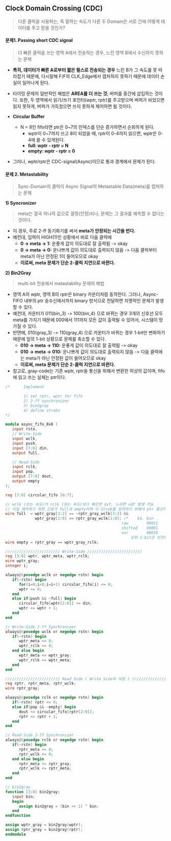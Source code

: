 ## Clock Domain Crossing (CDC)
> 다른 클럭을 사용하는, 즉 말하는 속도가 다른 두 Domain은 서로 간에 어떻게 데이터를 주고 받을 것인가?
#### 문제1. Passing short CDC signal
> 더 빠른 클럭을 쓰는 영역 A에서 전송하는 경우, 느린 영역 B에서 수신하지 못하는 문제

* __특히, 데이터가 빠른 A로부터 짧은 펄스로 전송되는 경우__ 느린 B가 그 속도를 못 따라잡기 때문에, 다시말해 F/F의 CLK_Edge에서 캡처하지 못하기 때문에 데이터 손실이 일어나게 된다.
* 타이밍 문제의 일반적인 해법은 __AREA를 더 쓰는 것__; 버퍼를 중간에 삽입하는 것이다. 또한, 두 영역에서 읽기/쓰기 포인터(wptr, rptr)를 주고받으며 버퍼가 비었으면 읽지 못하게, 버퍼가 가득찼으면 쓰지 못하게 제어하면 될 것이다.
* __Circular Buffer__
    * N = 8인 fifo라면 ptr은 0~7의 인덱스를 단순 증가하면서 순회하게 된다.
        * __<Ex>__ wptr이 0~7까지 쓰고 8이 되었을 때, rptr이 0-4까지 읽으면, wptr은 0-4에 쓸 수 있게된다.
        * __full: wptr - rptr = N__
        * __empty: wptr - rptr = 0__
        
* 그러나, wptr/rptr은 CDC-signal(Async)이므로 통과 경계에서 문제가 된다.

#### 문제 2. Metastability
> Sync-Domain의 클럭이 Async Signal의 Metastable Data(meta)를 캡처하는 문제

__1) Syncronizer__
> meta는 결국 하나의 값으로 결정(안정)되나, 문제는 그 결과를 예측할 수 없다는 것이다.

* 이 경우, 주로 2-ff 동기화기를 써서 __meta가 안정되는 시간을 번다.__
* 예컨대, 입력이 HIGH(1)인 상황에서 바로 다음 클럭에
  * __0 -> meta -> 1:__ 운좋게 값이 의도대로 잘 출력됨 -> okay
  * __0 -> meta -> 0:__ 운나쁘게 값이 의도대로 출력되지 않음 -> 다음 클럭부터 meta가 아닌 안정된 1이 들어오므로 okay
  * __이로써, meta 문제가 단순 2-클럭 지연으로 바뀐다.__
    
__2) Bin2Gray__
> multi-bit 전송에서 metastability 문제의 해법 

* 영역 A의 wptr, 영역 B의 rptr은 binary 카운터처럼 동작한다. 그러나, Async-FIFO 내부의 ptr 송수신에서까지 binary 방식으로 전달하면 치명적인 문제가 발생할 수 있다.
* 예컨대, 카운터가 011(bin_3) -> 100(bin_4) 으로 바뀌는 경우 3개의 신호선 모두 meta를 가지기 때문에 000에서 111까지 모든 값이 출력될 수 있어서, 시스템이 망가질 수 있다.
* 반면에, 010(gray_3) -> 110(gray_4) 으로 카운터가 바뀌는 경우 1-bit만 변화하기 때문에 앞의 1-bit 상황으로 문제를 축소할 수 있다.
  * __010 -> meta -> 110:__ 운좋게 값이 의도대로 잘 출력됨 -> okay
  * __010 -> meta -> 010:__ 운나쁘게 값이 의도대로 출력되지 않음 -> 다음 클럭에는 meta가 아닌 안정된 값이 들어오므로 okay
  * __이로써, meta 문제가 단순 2-클럭 지연으로 바뀐다.__
* 참고로, gray-code는 기존 wptr, rptr을 통신을 위해서 변환한 허상의 값이며, fifo에 읽고 쓰는 실체는 ptr이다.
```verilog
/*      Implement

        1) set rptr, wptr for fifo
        2) 2-ff synchronizer
        3) bin2gray
        4) define strobs
*/

module async_fifo_8x8 (
   input rstn,
   // Write-Side
   input wclk,
   input push,
   input [7:0] din,
   output full,

   // Read-Side
   input rclk,
   input pop,
   output [7:0] dout,
   output empty
);

reg [7:0] circular_fifo [0:7];

// wclk (쓰는 속도)가 rclk (읽는 속도)보다 빠르면 ovf, 느리면 udf 발생 가능
// 이걸 제어하기 위한 신호가 full과 empty이며 이 Strob를 정의하기 위해서 ptr 통신이 필요함
wire full  = wptr_gray[3:2] == ~rptr_gray_wclk[3:2] &&
             wptr_gray[1:0] == rptr_gray_wclk[1:0]; /*    Ex. bin         bin + N
                                                   raw        00011       10011
                                                   shifted    00001       01001
                                                   xor        00010       11010
                                                       상위 2-bit은 반전관계 && 나머지 일치 */
wire empty = rptr_gray == wptr_gray_rclk;

//////////////////////// Write-Side ////////////////////////
reg [3:0] wptr, wptr_meta, wptr_rclk;
wire wptr_gray;
integer i;

always@(posedge wclk or negedge rstn) begin
   if(~rstn) begin
      for(i=0;i<8;i=i+1) circular_fifo[i] <= 0;
      wptr <= 0;
   end
   else if(push && ~full) begin
      circular_fifo[wptr[2:0]] <= din;
      wptr <= wptr + 1;
   end
end

// Write-Side 2-ff Synchronizer
always@(posedge wclk or negedge rstn) begin
   if(~rstn) begin
      wptr_meta <= 0;
      wptr_rclk <= 0;
   end else begin
      wptr_meta <= wptr_gray;
      wptr_rclk <= wptr_meta;
   end
end

//////////////////////// Read Side ( Write Size와 대칭 ) ////////////////////////
reg rptr, rptr_meta, rptr_wclk;
wire rptr_gray;

always@(posedge rclk or negedge rstn) begin
   if(~rstn) rptr <= 0;
   else if(pop && ~empty) begin
      dout <= circular_fifo[rptr[2:0]];
      rptr <= rptr + 1;
   end
end

// Read-Side 2-ff Synchronizer
always@(posedge rclk or negedge rstn) begin
   if(~rstn) begin
      rptr_meta <= 0;
      rptr_wclk <= 0;
   end else begin
      rptr_meta <= rptr_gray;
      rptr_wclk <= rptr_meta;
   end
end

// bin2gray
function [3:0] bin2gray;
   input bin;
   begin
      assign bin2gray = (bin >> 1) ^ bin;
   end
endfunction

assign wptr_gray = bin2gray(wptr);
assign rptr_gray = bin2gray(rptr);
endmodule
```


